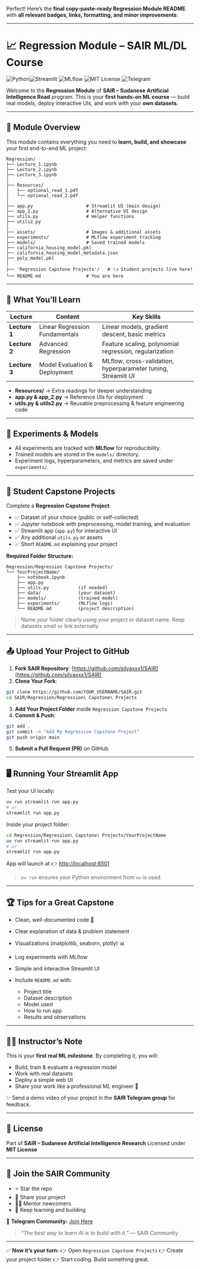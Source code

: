Perfect! Here’s the **final copy-paste-ready Regression Module README** with **all relevant badges, links, formatting, and minor improvements**:

---

# 📈 Regression Module – SAIR ML/DL Course

![Python](https://img.shields.io/badge/Python-3.11-blue?logo=python\&logoColor=white)![Streamlit](https://img.shields.io/badge/Streamlit-1.27-orange?logo=streamlit\&logoColor=white) ![MLflow](https://img.shields.io/badge/MLflow-2.9-lightgrey?logo=mlflow\&logoColor=white) ![MIT License](https://img.shields.io/badge/License-MIT-green) ![Telegram](https://img.shields.io/badge/Telegram-Join_Community-blue?logo=telegram)

Welcome to the **Regression Module** of **SAIR – Sudanese Artificial Intelligence Road** program.
This is your **first hands-on ML course** — build real models, deploy interactive UIs, and work with your **own datasets**.

---

## 🧭 Module Overview

This module contains everything you need to **learn, build, and showcase** your first end-to-end ML project:

```
Regression/
├── Lecture_1.ipynb
├── Lecture_2.ipynb
├── Lecture_3.ipynb
│
├── Resources/
│   ├── optional_read_1.pdf
│   └── optional_read_2.pdf
│
├── app.py                    # Streamlit UI (main design)
├── app_2.py                  # Alternative UI design
├── utils.py                  # Helper functions
├── utils2.py
│
├── assets/                   # Images & additional assets
├── experiments/              # MLflow experiment tracking
├── models/                   # Saved trained models
├── california_housing_model.pkl
├── california_housing_model_metadata.json
├── poly_model.pkl
│
├── 'Regression Capstone Projects'/   # 👈 Student projects live here!
└── README.md                 # You are here
```

---

## 🧠 What You’ll Learn

| Lecture       | Content                        | Key Skills                                                    |
| ------------- | ------------------------------ | ------------------------------------------------------------- |
| **Lecture 1** | Linear Regression Fundamentals | Linear models, gradient descent, basic metrics                |
| **Lecture 2** | Advanced Regression            | Feature scaling, polynomial regression, regularization        |
| **Lecture 3** | Model Evaluation & Deployment  | MLflow, cross-validation, hyperparameter tuning, Streamlit UI |

* **Resources/** → Extra readings for deeper understanding
* **app.py & app_2.py** → Reference UIs for deployment
* **utils.py & utils2.py** → Reusable preprocessing & feature engineering code

---

## 🧪 Experiments & Models

* All experiments are tracked with **MLflow** for reproducibility.
* Trained models are stored in the `models/` directory.
* Experiment logs, hyperparameters, and metrics are saved under `experiments/`.

---

## 🏁 Student Capstone Projects

Complete a **Regression Capstone Project**:

* ✅ Dataset of your choice (public or self-collected)
* ✅ Jupyter notebook with preprocessing, model training, and evaluation
* ✅ Streamlit app (`app.py`) for interactive UI
* ✅ Any additional `utils.py` or assets
* ✅ Short `README.md` explaining your project

**Required Folder Structure:**

```
Regression/Regression Capstone Projects/
└── YourProjectName/
    ├── notebook.ipynb
    ├── app.py
    ├── utils.py           (if needed)
    ├── data/              (your dataset)
    ├── models/            (trained model)
    ├── experiments/       (MLflow logs)
    └── README.md          (project description)
```

> Name your folder clearly using your project or dataset name. Keep datasets small or link externally.

---

## 📤 Upload Your Project to GitHub

1. **Fork SAIR Repository**: [https://github.com/silvaxxx1/SAIR](https://github.com/silvaxxx1/SAIR)
2. **Clone Your Fork**:

```bash
git clone https://github.com/YOUR_USERNAME/SAIR.git
cd SAIR/Regression/Regression\ Capstone\ Projects
```

3. **Add Your Project Folder** inside `Regression Capstone Projects`
4. **Commit & Push**:

```bash
git add .
git commit -m "Add My Regression Capstone Project"
git push origin main
```

5. **Submit a Pull Request (PR)** on GitHub

---

## 🖥️ Running Your Streamlit App

Test your UI locally:

```bash
uv run streamlit run app.py
# or
streamlit run app.py
```

Inside your project folder:

```bash
cd Regression/Regression\ Capstone\ Projects/YourProjectName
uv run streamlit run app.py
# or
streamlit run app.py
```

App will launch at 👉 [http://localhost:8501](http://localhost:8501)

> `uv run` ensures your Python environment from `uv` is used.

---

## 🏆 Tips for a Great Capstone

* Clean, well-documented code 🧼
* Clear explanation of data & problem statement
* Visualizations (matplotlib, seaborn, plotly) 📊
* Log experiments with MLflow
* Simple and interactive Streamlit UI
* Include `README.md` with:

  * Project title
  * Dataset description
  * Model used
  * How to run app
  * Results and observations

---

## 🧑‍🏫 Instructor’s Note

This is your **first real ML milestone**.
By completing it, you will:

* Build, train & evaluate a regression model
* Work with real datasets
* Deploy a simple web UI
* Share your work like a professional ML engineer 🚀

✨ Send a demo video of your project in the **SAIR Telegram group** for feedback.

---

## 📜 License

Part of **SAIR – Sudanese Artificial Intelligence Research**
Licensed under **MIT License**

---

## 🤝 Join the SAIR Community

* ⭐ Star the repo
* 📢 Share your project
* 🧑‍💻 Mentor newcomers
* 🧠 Keep learning and building

📲 **Telegram Community:** [Join Here](https://t.me/+jPPlO6ZFDbtlYzU0)

> *“The best way to learn AI is to build with it.”* — SAIR Community

---

✅ **Now it’s your turn:**
👉 Open `Regression Capstone Projects`
👉 Create your project folder
👉 Start coding. Build something great.

